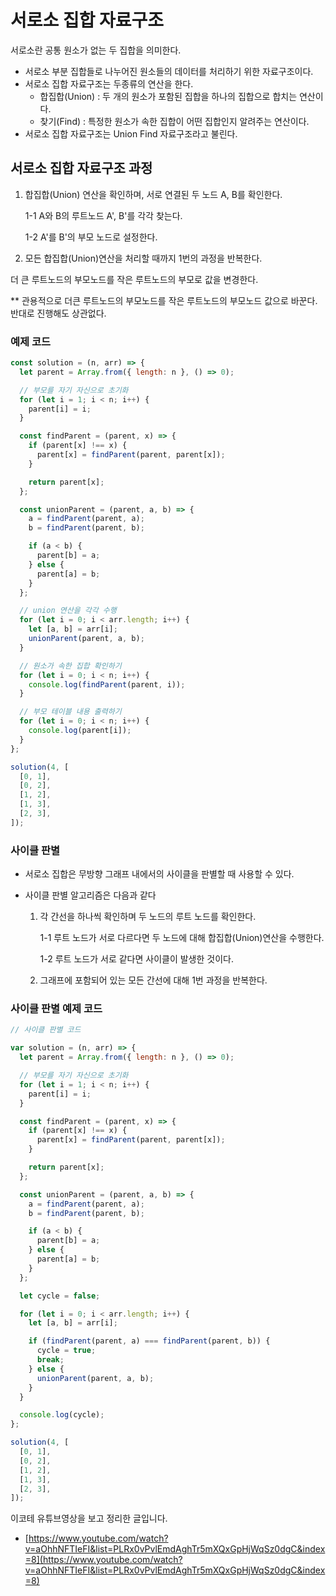 # 서로소 집합 자료구조

서로소란 공통 원소가 없는 두 집합을 의미한다.

- 서로소 부분 집합들로 나누어진 원소들의 데이터를 처리하기 위한 자료구조이다.
- 서로소 집합 자료구조는 두종류의 연산을 한다.
  - 합집합(Union) : 두 개의 원소가 포함된 집합을 하나의 집합으로 합치는 연산이다.
  - 찾기(Find) : 특정한 원소가 속한 집합이 어떤 집합인지 알려주는 연산이다.
- 서로소 집합 자료구조는 Union Find 자료구조라고 불린다.

## 서로소 집합 자료구조 과정

1. 합집합(Union) 연산을 확인하며, 서로 연결된 두 노드 A, B를 확인한다.

   1-1 A와 B의 루트노드 A', B'를 각각 찾는다.

   1-2 A'를 B'의 부모 노드로 설정한다.

2. 모든 합집합(Union)연산을 처리할 때까지 1번의 과정을 반복한다.

더 큰 루트노드의 부모노드를 작은 루트노드의 부모로 값을 변경한다.

\*\* 관용적으로 더큰 루트노드의 부모노드를 작은 루트노드의 부모노드 값으로 바꾼다. 반대로 진행해도 상관없다.

### 예제 코드

```jsx
const solution = (n, arr) => {
  let parent = Array.from({ length: n }, () => 0);

  // 부모를 자기 자신으로 초기화
  for (let i = 1; i < n; i++) {
    parent[i] = i;
  }

  const findParent = (parent, x) => {
    if (parent[x] !== x) {
      parent[x] = findParent(parent, parent[x]);
    }

    return parent[x];
  };

  const unionParent = (parent, a, b) => {
    a = findParent(parent, a);
    b = findParent(parent, b);

    if (a < b) {
      parent[b] = a;
    } else {
      parent[a] = b;
    }
  };

  // union 연산을 각각 수행
  for (let i = 0; i < arr.length; i++) {
    let [a, b] = arr[i];
    unionParent(parent, a, b);
  }

  // 원소가 속한 집합 확인하기
  for (let i = 0; i < n; i++) {
    console.log(findParent(parent, i));
  }

  // 부모 테이블 내용 출력하기
  for (let i = 0; i < n; i++) {
    console.log(parent[i]);
  }
};

solution(4, [
  [0, 1],
  [0, 2],
  [1, 2],
  [1, 3],
  [2, 3],
]);
```

### 사이클 판별

- 서로소 집합은 무방향 그래프 내에서의 사이클을 판별할 때 사용할 수 있다.
- 사이클 판별 알고리즘은 다음과 같다

  1. 각 간선을 하나씩 확인하며 두 노드의 루트 노드를 확인한다.

     1-1 루트 노드가 서로 다르다면 두 노드에 대해 합집합(Union)연산을 수행한다.

     1-2 루트 노드가 서로 같다면 사이클이 발생한 것이다.

  2. 그래프에 포함되어 있는 모든 간선에 대해 1번 과정을 반복한다.

### 사이클 판별 예제 코드

```jsx
// 사이클 판별 코드

var solution = (n, arr) => {
  let parent = Array.from({ length: n }, () => 0);

  // 부모를 자기 자신으로 초기화
  for (let i = 1; i < n; i++) {
    parent[i] = i;
  }

  const findParent = (parent, x) => {
    if (parent[x] !== x) {
      parent[x] = findParent(parent, parent[x]);
    }

    return parent[x];
  };

  const unionParent = (parent, a, b) => {
    a = findParent(parent, a);
    b = findParent(parent, b);

    if (a < b) {
      parent[b] = a;
    } else {
      parent[a] = b;
    }
  };

  let cycle = false;

  for (let i = 0; i < arr.length; i++) {
    let [a, b] = arr[i];

    if (findParent(parent, a) === findParent(parent, b)) {
      cycle = true;
      break;
    } else {
      unionParent(parent, a, b);
    }
  }

  console.log(cycle);
};

solution(4, [
  [0, 1],
  [0, 2],
  [1, 2],
  [1, 3],
  [2, 3],
]);
```

이코테 유튜브영상을 보고 정리한 글입니다.

- [https://www.youtube.com/watch?v=aOhhNFTIeFI&list=PLRx0vPvlEmdAghTr5mXQxGpHjWqSz0dgC&index=8](https://www.youtube.com/watch?v=aOhhNFTIeFI&list=PLRx0vPvlEmdAghTr5mXQxGpHjWqSz0dgC&index=8)
